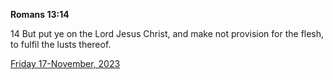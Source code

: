 **Romans 13:14**

14 But put ye on the Lord Jesus Christ, and make not provision for the flesh, to fulfil the lusts thereof. 

[Friday 17-November, 2023](https://getbible.net/kjv/Romans/13/14)
